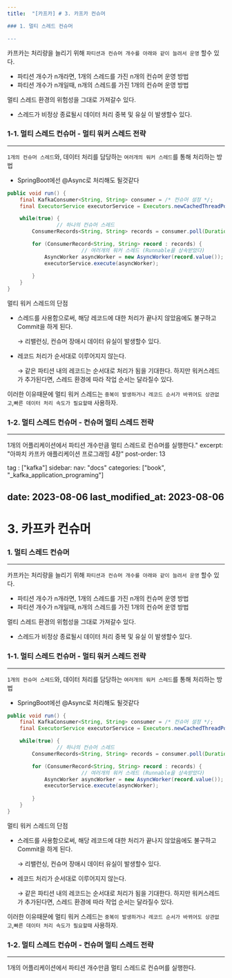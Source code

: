 ```yaml
---
title:  "[카프카] # 3. 카프카 컨슈머

### 1. 멀티 스레드 컨슈머

---
```


카프카는 처리량을 늘리기 위해 `파티션과 컨슈머 개수를 아래와 같이 늘려서 운영` 할수 있다.

- 파티션 개수가 n개라면, 1개의 스레드를 가진 n개의 컨슈머 운영 방법
- 파티션 개수가 n개일때, n개의 스레드를 가진 1개의 컨슈머 운영 방법

멀티 스레드 환경의 위험성을 그대로 가져갈수 있다.

- 스레드가 비정상 종료될시 데이터 처리 중복 및 유실 이 발생할수 있다.

### 1-1. 멀티 스레드 컨슈머 - 멀티 워커 스레드 전략

---

`1개의 컨슈머 스레드`와, 데이터 처리를 담당하는 `여러개의 워커 스레드`를 통해 처리하는 방법

- SpringBoot에선 @Async로 처리해도 될것같다

```java
public void run() {
    final KafkaConsumer<String, String> consumer = /* 컨슈머 설정 */;
    final ExecutorService executorService = Executors.newCachedThreadPool();

    while(true) {
				// 하나의 컨슈머 스레드
        ConsumerRecords<String, String> records = consumer.poll(Duration.ofSeconds(1L));

        for (ConsumerRecord<String, String> record : records) {
						// 여러개의 워커 스레드 (Runnable을 상속받았다)
            AsyncWorker asyncWorker = new AsyncWorker(record.value());
            executorService.execute(asyncWorker);
            
        }
    }
}
```

멀티 워커 스레드의 단점

- 스레드를 사용함으로써, 해당 레코드에 대한 처리가 끝나지 않았음에도 불구하고 Commit을 하게 된다.

  → 리밸런싱, 컨슈머 장애시 데이터 유실이 발생할수 있다.

- 레코드 처리가 순서대로 이루어지지 않는다.

  → 같은 파티션 내의 레코드는 순서대로 처리가 됨을 기대한다. 하지만 워커스레드가 추가된다면, 스레드 환경에 따라 작업 순서는 달라질수 있다.


이러한 이유때문에 멀티 워커 스레드는 `중복이 발생하거나 레코드 순서가 바뀌어도 상관없고`,`빠른 데이터 처리 속도가 필요할때` 사용하자.

### 1-2. 멀티 스레드 컨슈머 - 컨슈머 멀티 스레드 전략

---

1개의 어플리케이션에서 파티션 개수만큼 멀티 스레드로 컨슈머를 실행한다."
excerpt: "아파치 카프카 애플리케이션 프로그래밍 4장"
post-order: 13

tag : ["kafka"]
sidebar:
  nav: "docs"
categories: ["book", "_kafka_application_programing"]


date: 2023-08-06
last_modified_at: 2023-08-06
---
# 3. 카프카 컨슈머

### 1. 멀티 스레드 컨슈머

---

카프카는 처리량을 늘리기 위해 `파티션과 컨슈머 개수를 아래와 같이 늘려서 운영` 할수 있다.

- 파티션 개수가 n개라면, 1개의 스레드를 가진 n개의 컨슈머 운영 방법
- 파티션 개수가 n개일때, n개의 스레드를 가진 1개의 컨슈머 운영 방법

멀티 스레드 환경의 위험성을 그대로 가져갈수 있다.

- 스레드가 비정상 종료될시 데이터 처리 중복 및 유실 이 발생할수 있다.

### 1-1. 멀티 스레드 컨슈머 - 멀티 워커 스레드 전략

---

`1개의 컨슈머 스레드`와, 데이터 처리를 담당하는 `여러개의 워커 스레드`를 통해 처리하는 방법

- SpringBoot에선 @Async로 처리해도 될것같다

```java
public void run() {
    final KafkaConsumer<String, String> consumer = /* 컨슈머 설정 */;
    final ExecutorService executorService = Executors.newCachedThreadPool();

    while(true) {
				// 하나의 컨슈머 스레드
        ConsumerRecords<String, String> records = consumer.poll(Duration.ofSeconds(1L));

        for (ConsumerRecord<String, String> record : records) {
						// 여러개의 워커 스레드 (Runnable을 상속받았다)
            AsyncWorker asyncWorker = new AsyncWorker(record.value());
            executorService.execute(asyncWorker);
            
        }
    }
}
```

멀티 워커 스레드의 단점

- 스레드를 사용함으로써, 해당 레코드에 대한 처리가 끝나지 않았음에도 불구하고 Commit을 하게 된다.

  → 리밸런싱, 컨슈머 장애시 데이터 유실이 발생할수 있다.

- 레코드 처리가 순서대로 이루어지지 않는다.

  → 같은 파티션 내의 레코드는 순서대로 처리가 됨을 기대한다. 하지만 워커스레드가 추가된다면, 스레드 환경에 따라 작업 순서는 달라질수 있다.


이러한 이유때문에 멀티 워커 스레드는 `중복이 발생하거나 레코드 순서가 바뀌어도 상관없고`,`빠른 데이터 처리 속도가 필요할때` 사용하자.

### 1-2. 멀티 스레드 컨슈머 - 컨슈머 멀티 스레드 전략

---

1개의 어플리케이션에서 파티션 개수만큼 멀티 스레드로 컨슈머를 실행한다.